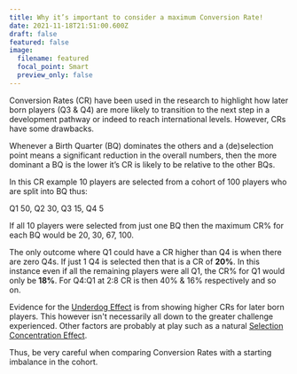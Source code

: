 ```yaml
---
title: Why it’s important to consider a maximum Conversion Rate!
date: 2021-11-18T21:51:00.600Z
draft: false
featured: false
image:
  filename: featured
  focal_point: Smart
  preview_only: false
---
```

Conversion Rates (CR) have been used in the research to highlight how later born players (Q3 & Q4) are more likely to transition to the next step in a development pathway or indeed to reach international levels. However, CRs have some drawbacks.

Whenever a Birth Quarter (BQ) dominates the others and a (de)selection point means a significant reduction in the overall numbers, then the more dominant a BQ is the lower it’s CR is likely to be relative to the other BQs.

In this CR example 10 players are selected from a cohort of 100 players who are split into BQ thus:

Q1 50, Q2 30, Q3 15, Q4 5

If all 10 players were selected from just one BQ then the maximum CR% for each BQ would be 20, 30, 67, 100.

The only outcome where Q1 could have a CR higher than Q4 is when there are zero Q4s. If just 1 Q4 is selected then that is a CR of **20%**. In this instance even if all the remaining players were all Q1, the CR% for Q1 would only be **18%**. For Q4:Q1 at 2:8 CR is then 40% & 16% respectively and so on. 

Evidence for the [Underdog Effect](https://onemoresummer.co.uk/post/what-is-the-underdog-effect/) is from showing higher CRs for later born players. This however isn't necessarily all down to the greater challenge experienced. Other factors are probably at play such as a natural [Selection Concentration Effect](https://onemoresummer.co.uk/post/is-the-selection-concentration-effect-a-large-part-of-the-underdog-effect/). 

Thus, be very careful when comparing Conversion Rates with a starting imbalance in the cohort.